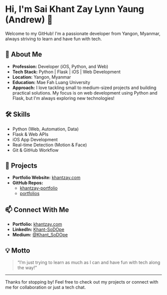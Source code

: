 # Hi, I'm Sai Khant Zay Lynn Yaung (Andrew) 👋

Welcome to my GitHub! I'm a passionate developer from Yangon, Myanmar, always striving to learn and have fun with tech.

## 🚀 About Me
- **Profession:** Developer (iOS, Python, and Web)
- **Tech Stack:** Python | Flask | iOS | Web Development
- **Location:** Yangon, Myanmar
- **Education:** Mae Fah Luang University
- **Approach:** I love tackling small to medium-sized projects and building practical solutions. My focus is on web development using Python and Flask, but I'm always exploring new technologies!

## 🛠️ Skills
- Python (Web, Automation, Data)
- Flask & Web APIs
- iOS App Development
- Real-time Detection (Motion & Face)
- Git & GitHub Workflow

## 🌟 Projects
- **Portfolio Website:** [khantzay.com](https://khantzay.com)
- **GitHub Repos:**  
  - [khantzay-portfolio](https://github.com/Khant-SoDOpe/khantzay-portfolio)
  - [portfolios](https://github.com/Khant-SoDOpe/portfolios)

## 📫 Connect With Me
- **Portfolio:** [khantzay.com](https://khantzay.com)
- **LinkedIn:** [Khant-SoDOpe](https://mm.linkedin.com/in/khant-sodope)
- **Medium:** [@Khant_SoDOpe](https://medium.com/@Khant_SoDOpe)

## 💡 Motto
> “I’m just trying to learn as much as I can and have fun with tech along the way!”

---

Thanks for stopping by! Feel free to check out my projects or connect with me for collaboration or just a tech chat.
